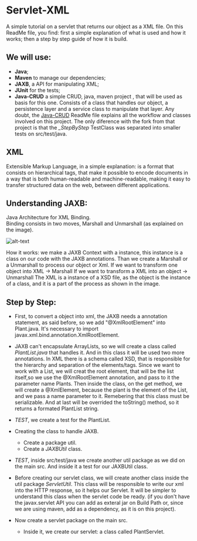 # Servlet-XML
A simple tutorial on a servlet that returns our object as a XML file.
On this ReadMe file, you find: first a simple explanation of what is used and how it works; then a step by step guide of how it is build.


## We will use:

   * **Java**;
   * **Maven** to manage our dependencies;
   * **JAXB**, a API for manipulating XML;
   * **JUnit** for the tests;
   * **Java-CRUD** a simple CRUD, java, maven project , that will be used as basis for this one. Consists of a class that handles our object, a persistence layer and a service class to manipulate that layer. 
   Any doubt, the [Java-CRUD](https://github.com/BrenoCPimenta/Java-CRUD) ReadMe file explains all the workflow and classes involved on this project. 
   The only diference with the fork from that project is that the *_StepByStep* TestClass was separated into smaller tests on src/test/java. 

## XML

   Extensible Markup Language, in a simple explanation: is a format that consists on hierarchical tags, that make it possible to encode documents in a way that is both human-readable and machine-readable, making it easy to transfer structured data on the web, between different applications.

## Understanding JAXB:

   Java Architecture for XML Binding.  
   Binding consists in two moves, Marshall and Unmarshall (as explained on the image).

   ![alt-text](https://www.mysoftkey.com/wp-content/uploads/2017/06/jaxb-img.png)

   How it works: we make a JAXB Context with a instance, this instance is a class on our code with the JAXB annotations.
   Than we create a Marshall or a Unmarshall to process our object or Xml.
   If we want to transform one object into XML -> Marshall
   If we want to transform a XML into an object -> Unmarshall
   The XML is a instance of a XSD file, as the object is the instance of a class, and it is a part of the process as shown in the image.

## Step by Step:

   * First, to convert a object into xml, the JAXB needs a annotation statement, as said before, so we add "@XmlRootElement" into Plant.java. It's necessary to import javax.xml.bind.annotation.XmlRootElement.

   * JAXB can't encapsulate ArrayLists, so we will create a class called _PlantList.java_ that handles it. And in this class it will be used two more annotations. In XML there is a schema called XSD, that is responsible for the hierarchy and separation of the elements/tags. Since we want to work with a List, we will creat the root element, that will be the list itself,so we use the @XmlRootElement annotation, and pass to it the parameter name Plants. 
   Then inside the class, on the get method, we will create a @XmlElement, because the plant is the element of the List, and we pass a name parameter to it. Remebering that this class must be serializable. And at last will be overrided the toString() method, so it returns a formated PlantList string. 

   * *TEST*, we create a test for the PlantList.

   * Creating the class to handle JAXB.
     *  Create a package util.
     *  Create a _JAXBUtil_ class.

   * *TEST*, inside src/test/java we create another util package as we did on the main src. And inside it a test for our JAXBUtil class.

   * Before creating our servlet class, we will create another class inside the util package _ServletUtil_. This class will be responsible to write our xml into the HTTP response, so it helps our Servlet. It will be simpler to understand this class when the servlet code be ready. (if you don't have the javax.servlet API you can add as exteral jar on Build Path or, since we are using maven, add as a dependency, as it is on this project).


   * Now create a servlet package on the main src.
   	 * Inside it, we create our servlet: a class called PlantServlet.



